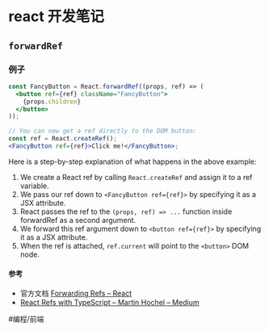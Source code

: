 # react 开发笔记
## `forwardRef`

### 例子

```jsx
const FancyButton = React.forwardRef((props, ref) => (
  <button ref={ref} className="FancyButton">
    {props.children}
  </button>
));

// You can now get a ref directly to the DOM button:
const ref = React.createRef();
<FancyButton ref={ref}>Click me!</FancyButton>;
```

Here is a step-by-step explanation of what happens in the above example:

1. We create a React ref by calling `React.createRef` and assign it to a ref variable.
2. We pass our ref down to `<FancyButton ref={ref}>` by specifying it as a JSX attribute.
3. React passes the ref to the `(props, ref) => ...` function inside forwardRef as a second argument.
4. We forward this ref argument down to `<button ref={ref}>` by specifying it as a JSX attribute.
5. When the ref is attached, `ref.current` will point to the `<button>` DOM node.

#### 参考

- 官方文档 [Forwarding Refs – React](https://reactjs.org/docs/forwarding-refs.html)
- [React Refs with TypeScript – Martin Hochel – Medium](https://medium.com/@martin_hotell/react-refs-with-typescript-a32d56c4d315)


#编程/前端
